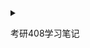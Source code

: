 <details>
<summary>

考研408学习笔记

</summary>

[操作系统](./os/readme.md)
[数据结构](./ds/readme.md)
[计算机网络](./cnp/readme.md)
[计算机组成原理](./cc/readme.md)

</details>

